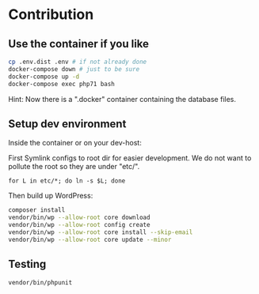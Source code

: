 # Contribution



## Use the container if you like

```bash
cp .env.dist .env # if not already done
docker-compose down # just to be sure
docker-compose up -d
docker-compose exec php71 bash
```

Hint: Now there is a ".docker" container containing the database files.

## Setup dev environment

Inside the container or on your dev-host:

First Symlink configs to root dir for easier development.
We do not want to pollute the root so they are under "etc/".

```
for L in etc/*; do ln -s $L; done
```

Then build up WordPress:

```bash
composer install
vendor/bin/wp --allow-root core download
vendor/bin/wp --allow-root config create
vendor/bin/wp --allow-root core install --skip-email
vendor/bin/wp --allow-root core update --minor
```

## Testing

```bash
vendor/bin/phpunit
```
